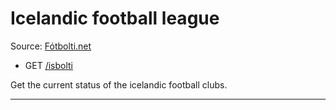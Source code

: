# Icelandic football league

Source: [Fótbolti.net](https://fotbolti.net/isboltinn.php)

- GET [/isbolti](https://apis.is/isbolti)

Get the current status of the icelandic football clubs.

---
